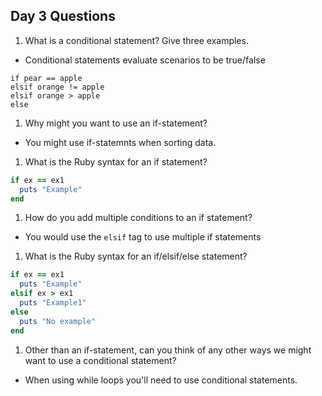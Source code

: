 ## Day 3 Questions

1. What is a conditional statement? Give three examples.
* Conditional statements evaluate scenarios to be true/false
```
if pear == apple
elsif orange != apple
elsif orange > apple
else
```
1. Why might you want to use an if-statement?
* You might use if-statemnts when sorting data.
1. What is the Ruby syntax for an if statement?
```ruby
if ex == ex1
  puts "Example"
end
```
1. How do you add multiple conditions to an if statement?
* You would use the `elsif` tag to use multiple if statements
1. What is the Ruby syntax for an if/elsif/else statement?
```ruby
if ex == ex1
  puts "Example"
elsif ex > ex1
  puts "Example1"
else
  puts "No example"
end
```
1. Other than an if-statement, can you think of any other ways we might want to use a conditional statement?
* When using while loops you'll need to use conditional statements.

